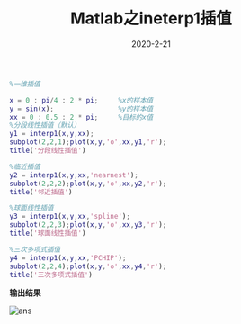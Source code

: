 ﻿---
title: Matlab之ineterp1插值
tags: [Matlab,数学建模]

categories: [科学计算]

date: 2020-2-21
---

```Matlab
%一维插值

x = 0 : pi/4 : 2 * pi;     %x的样本值
y = sin(x);                %y的样本值
xx = 0 : 0.5 : 2 * pi;     %目标的x值
%分段线性插值（默认）
y1 = interp1(x,y,xx);
subplot(2,2,1);plot(x,y,'o',xx,y1,'r');
title('分段线性插值')

%临近插值
y2 = interp1(x,y,xx,'nearnest');
subplot(2,2,2);plot(x,y,'o',xx,y2,'r');
title('邻近插值')

%球面线性插值
y3 = interp1(x,y,xx,'spline');
subplot(2,2,3);plot(x,y,'o',xx,y3,'r');
title('球面线性插值')

%三次多项式插值
y4 = interp1(x,y,xx,'PCHIP');
subplot(2,2,4);plot(x,y,'o',xx,y4,'r');
title('三次多项式插值')
```
**输出结果**

![ans](https://s3.bmp.ovh/imgs/2022/09/05/7f0cd8ca7c6c30fd.png "ans")
